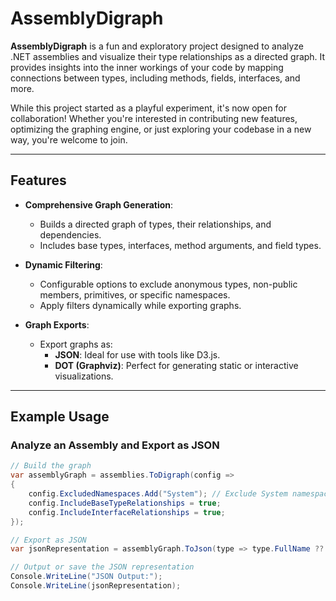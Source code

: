 # AssemblyDigraph

**AssemblyDigraph** is a fun and exploratory project designed to analyze .NET assemblies and visualize their type relationships as a directed graph. It provides insights into the inner workings of your code by mapping connections between types, including methods, fields, interfaces, and more.

While this project started as a playful experiment, it's now open for collaboration! Whether you're interested in contributing new features, optimizing the graphing engine, or just exploring your codebase in a new way, you're welcome to join.

---

## Features

- **Comprehensive Graph Generation**:
  - Builds a directed graph of types, their relationships, and dependencies.
  - Includes base types, interfaces, method arguments, and field types.
  
- **Dynamic Filtering**:
  - Configurable options to exclude anonymous types, non-public members, primitives, or specific namespaces.
  - Apply filters dynamically while exporting graphs.

- **Graph Exports**:
  - Export graphs as:
    - **JSON**: Ideal for use with tools like D3.js.
    - **DOT (Graphviz)**: Perfect for generating static or interactive visualizations.

---

## Example Usage

### Analyze an Assembly and Export as JSON

```csharp
// Build the graph
var assemblyGraph = assemblies.ToDigraph(config =>
{
    config.ExcludedNamespaces.Add("System"); // Exclude System namespace
    config.IncludeBaseTypeRelationships = true;
    config.IncludeInterfaceRelationships = true;
});

// Export as JSON
var jsonRepresentation = assemblyGraph.ToJson(type => type.FullName ?? type.Name);

// Output or save the JSON representation
Console.WriteLine("JSON Output:");
Console.WriteLine(jsonRepresentation);
```

